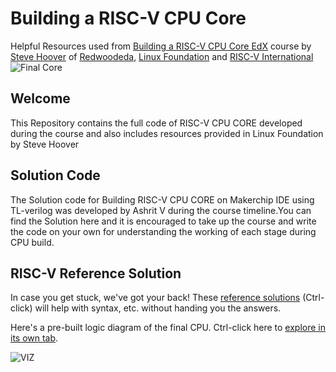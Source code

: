 # Building a RISC-V CPU Core
Helpful Resources used from <a> [Building a RISC-V CPU Core EdX](https://learning.edx.org/course/course-v1:LinuxFoundationX+LFD111x+1T2024/home) </a> course by <a>[Steve Hoover](https://www.linkedin.com/in/steve-hoover-a44b607/)</a> of <a>[Redwoodeda](https://www.redwoodeda.com/)<a/>, <a>[Linux Foundation](https://training.linuxfoundation.org/training/building-a-riscv-cpu-core-lfd111x/)<a/> and <a>[RISC-V International](https://riscv.org/)<a/>
![Final Core](lib/riscv.svg)

## Welcome
This Repository contains the full code of RISC-V CPU CORE developed during the course and also includes resources provided in Linux Foundation by Steve Hoover

## Solution Code
The Solution code for Building RISC-V CPU CORE on Makerchip IDE using TL-verilog was developed by Ashrit V during the course timeline.You can find the Solution <a>here<a/> and it is encouraged to take up the course and write the code on your own for understanding the working of each stage during CPU build.

## RISC-V Reference Solution

In case you get stuck, we've got your back! These <a href="https://makerchip.com/sandbox?code_url=https:%2F%2Fraw.githubusercontent.com%2Fstevehoover%2FLF-Building-a-RISC-V-CPU-Core%2Fmain%2Frisc-v_solutions.tlv" target="_blank" atom_fix="_">reference solutions</a> (Ctrl-click) will help with syntax, etc. without handing you the answers.

Here's a pre-built logic diagram of the final CPU. Ctrl-click here to [explore in its own tab](https://raw.githubusercontent.com/stevehoover/LF-Building-a-RISC-V-CPU-Core/main/lib/riscv.svg).



![VIZ](LF_VIZ.png)

